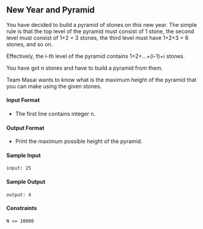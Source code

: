 ## **New Year and Pyramid**

You have decided to build a pyramid of stones on this new year. The simple rule is that the top level of the pyramid must consist of 1 stone, the second level must consist of 1+2 = 3 stones, the third level must have 1+2+3 = 6 stones, and so on.

Effectively, the i-th level of the pyramid contains 1+2+...+(i-1)+i stones.

You have got n stones and have to build a pyramid from them.

Team Masai wants to know what is the maximum height of the pyramid
 that you can make using the given stones.

#### **Input Format**

- The first line contains integer n.

#### **Output Format**

- Print the maximum possible height of the pyramid.

#### **Sample Input**
    input: 25

#### **Sample Output**
    output: 4

#### **Constraints**
    N <= 10000